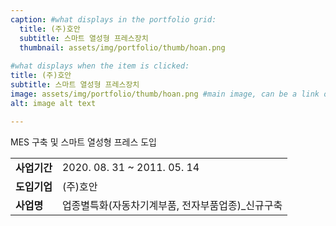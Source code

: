 ```yaml
---
caption: #what displays in the portfolio grid:
  title: (주)호안
  subtitle: 스마트 열성형 프레스장치
  thumbnail: assets/img/portfolio/thumb/hoan.png
  
#what displays when the item is clicked:
title: (주)호안
subtitle: 스마트 열성형 프레스장치
image: assets/img/portfolio/thumb/hoan.png #main image, can be a link or a file in assets/img/portfolio
alt: image alt text

---
```

MES 구축 및 스마트 열성형 프레스 도입

<table class="table">
  <tbody>
    <tr>
      <td class="col-3" style="font-weight:bold">사업기간</td>
      <td class="col-5">2020. 08. 31 ~ 2011. 05. 14</td>
    </tr>
    <tr>
      <td style="font-weight:bold">도입기업</td>
      <td>(주)호안</td>
    </tr>
    <tr>
      <td style="font-weight:bold">사업명</td>
      <td>업종별특화(자동차기계부품, 전자부품업종)_신규구축</td>
    </tr>
  </tbody>
</table>